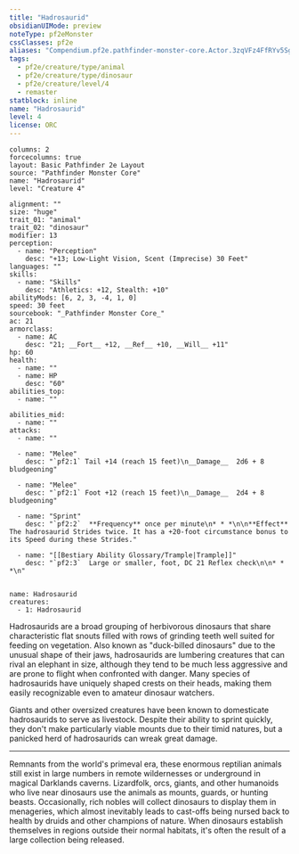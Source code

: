 ```yaml
---
title: "Hadrosaurid"
obsidianUIMode: preview
noteType: pf2eMonster
cssClasses: pf2e
aliases: "Compendium.pf2e.pathfinder-monster-core.Actor.3zqVFz4FfRYv5Sgy" 
tags:
  - pf2e/creature/type/animal
  - pf2e/creature/type/dinosaur
  - pf2e/creature/level/4
  - remaster
statblock: inline
name: "Hadrosaurid"
level: 4
license: ORC
---
```


```statblock
columns: 2
forcecolumns: true
layout: Basic Pathfinder 2e Layout
source: "Pathfinder Monster Core"
name: "Hadrosaurid"
level: "Creature 4"

alignment: ""
size: "huge"
trait_01: "animal"
trait_02: "dinosaur"
modifier: 13
perception:
  - name: "Perception"
    desc: "+13; Low-Light Vision, Scent (Imprecise) 30 Feet"
languages: ""
skills:
  - name: "Skills"
    desc: "Athletics: +12, Stealth: +10"
abilityMods: [6, 2, 3, -4, 1, 0]
speed: 30 feet
sourcebook: "_Pathfinder Monster Core_"
ac: 21
armorclass:
  - name: AC
    desc: "21; __Fort__ +12, __Ref__ +10, __Will__ +11"
hp: 60
health:
  - name: ""
  - name: HP
    desc: "60"
abilities_top:
  - name: ""

abilities_mid:
  - name: ""
attacks:
  - name: ""

  - name: "Melee"
    desc: "`pf2:1` Tail +14 (reach 15 feet)\n__Damage__  2d6 + 8 bludgeoning"

  - name: "Melee"
    desc: "`pf2:1` Foot +12 (reach 15 feet)\n__Damage__  2d4 + 8 bludgeoning"

  - name: "Sprint"
    desc: "`pf2:2`  **Frequency** once per minute\n* * *\n\n**Effect** The hadrosaurid Strides twice. It has a +20-foot circumstance bonus to its Speed during these Strides."

  - name: "[[Bestiary Ability Glossary/Trample|Trample]]"
    desc: "`pf2:3`  Large or smaller, foot, DC 21 Reflex check\n\n* * *\n"
 
```

```encounter-table
name: Hadrosaurid
creatures:
  - 1: Hadrosaurid
```



Hadrosaurids are a broad grouping of herbivorous dinosaurs that share characteristic flat snouts filled with rows of grinding teeth well suited for feeding on vegetation. Also known as "duck-billed dinosaurs" due to the unusual shape of their jaws, hadrosaurids are lumbering creatures that can rival an elephant in size, although they tend to be much less aggressive and are prone to flight when confronted with danger. Many species of hadrosaurids have uniquely shaped crests on their heads, making them easily recognizable even to amateur dinosaur watchers.

Giants and other oversized creatures have been known to domesticate hadrosaurids to serve as livestock. Despite their ability to sprint quickly, they don't make particularly viable mounts due to their timid natures, but a panicked herd of hadrosaurids can wreak great damage.

* * *

Remnants from the world's primeval era, these enormous reptilian animals still exist in large numbers in remote wildernesses or underground in magical Darklands caverns. Lizardfolk, orcs, giants, and other humanoids who live near dinosaurs use the animals as mounts, guards, or hunting beasts. Occasionally, rich nobles will collect dinosaurs to display them in menageries, which almost inevitably leads to cast-offs being nursed back to health by druids and other champions of nature. When dinosaurs establish themselves in regions outside their normal habitats, it's often the result of a large collection being released.
